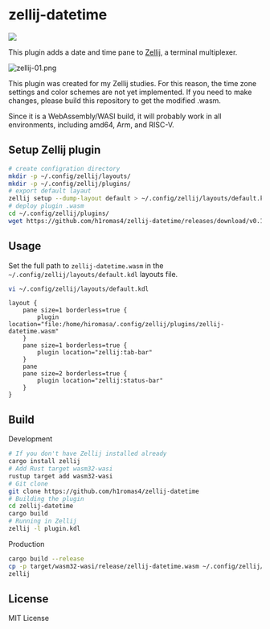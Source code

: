 # zellij-datetime

![](https://github.com/h1romas4/zellij-datetime/workflows/Build/badge.svg)

This plugin adds a date and time pane to [Zellij](https://zellij.dev/), a terminal multiplexer.

![zellij-01.png](https://raw.githubusercontent.com/h1romas4/zellij-datetime/main/docs/images/zellij-01.png)

This plugin was created for my Zellij studies. For this reason, the time zone settings and color schemes are not yet implemented. If you need to make changes, please build this repository to get the modified .wasm.

Since it is a WebAssembly/WASI build, it will probably work in all environments, including amd64, Arm, and RISC-V.

## Setup Zellij plugin

```bash
# create configration directory
mkdir -p ~/.config/zellij/layouts/
mkdir -p ~/.config/zellij/plugins/
# export default layaut
zellij setup --dump-layout default > ~/.config/zellij/layouts/default.kdl
# deploy plugin .wasm
cd ~/.config/zellij/plugins/
wget https://github.com/h1romas4/zellij-datetime/releases/download/v0.1.2/zellij-datetime.wasm
```

## Usage

Set the full path to `zellij-datetime.wasm` in the `~/.config/zellij/layouts/default.kdl` layouts file.

```bash
vi ~/.config/zellij/layouts/default.kdl
```

```kdl
layout {
    pane size=1 borderless=true {
        plugin location="file:/home/hiromasa/.config/zellij/plugins/zellij-datetime.wasm"
    }
    pane size=1 borderless=true {
        plugin location="zellij:tab-bar"
    }
    pane
    pane size=2 borderless=true {
        plugin location="zellij:status-bar"
    }
}
```

## Build

Development

```bash
# If you don't have Zellij installed already
cargo install zellij
# Add Rust target wasm32-wasi
rustup target add wasm32-wasi
# Git clone
git clone https://github.com/h1romas4/zellij-datetime
# Building the plugin
cd zellij-datetime
cargo build
# Running in Zellij
zellij -l plugin.kdl
```

Production

```bash
cargo build --release
cp -p target/wasm32-wasi/release/zellij-datetime.wasm ~/.config/zellij/plugins/
zellij
```

## License

MIT License

